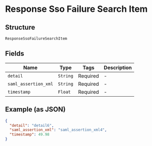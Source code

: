 
# Response Sso Failure Search Item

## Structure

`ResponseSsoFailureSearchItem`

## Fields

| Name | Type | Tags | Description |
|  --- | --- | --- | --- |
| `detail` | `String` | Required | - |
| `saml_assertion_xml` | `String` | Required | - |
| `timestamp` | `Float` | Required | - |

## Example (as JSON)

```json
{
  "detail": "detail6",
  "saml_assertion_xml": "saml_assertion_xml4",
  "timestamp": 49.98
}
```

